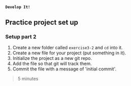 #### `Develop It!`
##  Practice project set up
### Setup part 2

1. Create a new folder called `exercise3-2` and `cd` into it.
2. Create a new file for your project (put something in it).
3. Initialize the project as a new git repo.
4. Add the file so that git will track them.
5. Commit the file with a message of 'initial commit'.

>5 minutes